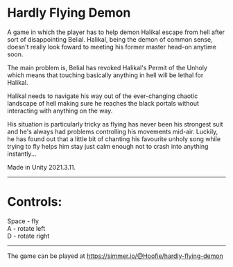 # Hardly Flying Demon
A game in which the player has to help demon Halikal escape from hell after sort of disappointing Belial. Halikal, being the demon of common sense, doesn't really look foward to meeting his former master head-on anytime soon.

The main problem is, Belial has revoked Halikal's Permit of the Unholy which means that touching basically anything in hell will be lethal for Halikal.

Halikal needs to navigate his way out of the ever-changing chaotic landscape of hell making sure he reaches the black portals without interacting with anything on the way.

His situation is particularly tricky as flying has never been his strongest suit and he's always had problems controlling his movements mid-air. Luckily, he has found out that a little bit of chanting his favourite unholy song while trying to fly helps him stay just calm enough not to crash into anything instantly...

Made in Unity 2021.3.11.

---

# Controls:<br>
Space - fly<br>
A - rotate left<br>
D - rotate right<br>

---

The game can be played at https://simmer.io/@Hoofie/hardly-flying-demon
